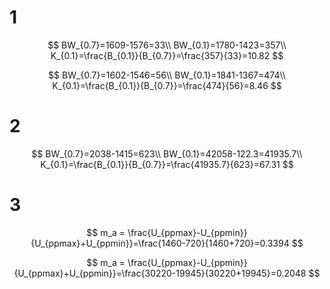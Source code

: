 # 1

$$
BW_{0.7}=1609-1576=33\\
BW_{0.1}=1780-1423=357\\
K_{0.1}=\frac{B_{0.1}}{B_{0.7}}=\frac{357}{33}=10.82
$$





$$
BW_{0.7}=1602-1546=56\\
BW_{0.1}=1841-1367=474\\
K_{0.1}=\frac{B_{0.1}}{B_{0.7}}=\frac{474}{56}=8.46
$$

# 2

$$
BW_{0.7}=2038-1415=623\\
BW_{0.1}=42058-122.3=41935.7\\
K_{0.1}=\frac{B_{0.1}}{B_{0.7}}=\frac{41935.7}{623}=67.31
$$



# 3

$$
m_a = \frac{U_{ppmax}-U_{ppmin}}{U_{ppmax}+U_{ppmin}}=\frac{1460-720}{1460+720}=0.3394
$$




$$
m_a = \frac{U_{ppmax}-U_{ppmin}}{U_{ppmax}+U_{ppmin}}=\frac{30220-19945}{30220+19945}=0.2048
$$


